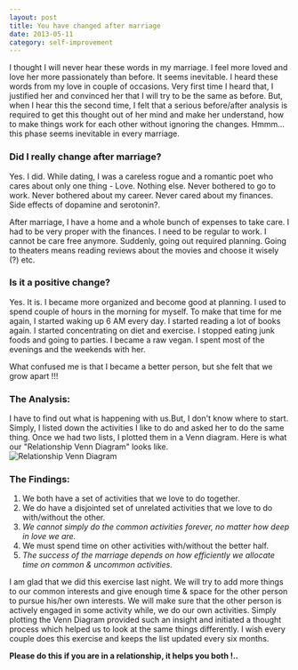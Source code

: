 ```yaml
---
layout: post
title: You have changed after marriage
date: 2013-05-11
category: self-improvement
---
```


I thought I will never hear these words in my marriage. I feel more loved and love her more passionately than before. It seems inevitable. I heard these words from my love in couple of occasions. Very first time I heard that, I justified her and convinced her that I will try to be the same as before. But, when I hear this the second time, I felt that a serious before/after analysis is required to get this thought out of her mind and make her understand, how to make things work for each other without ignoring the changes. Hmmm... this phase seems inevitable in every marriage.  

### Did I really change after marriage?  

Yes. I did. While dating, I was a careless rogue and a romantic poet who cares about only one thing - Love. Nothing else. Never bothered to go to work. Never bothered about my career. Never cared about my finances. Side effects of dopamine and serotonin?.  

After marriage, I have a home and a whole bunch of expenses to take care. I had to be very proper with the finances. I need to be regular to work. I cannot be care free anymore. Suddenly, going out required planning. Going to theaters means reading reviews about the movies and choose it wisely (?) etc.  

### Is it a positive change?  

Yes. It is. I became more organized and become good at planning. I used to spend couple of hours in the morning for myself. To make that time for me again, I started waking up 6 AM every day. I started reading a lot of books again. I started concentrating on diet and exercise. I stopped eating junk foods and going to parties. I became a raw vegan. I spent most of the evenings and the weekends with her.  

What confused me is that I became a better person, but she felt that we grow apart !!!  

### The Analysis:  

I have to find out what is happening with us.But, I don't know where to start. Simply, I listed down the activities I like to do and asked her to do the same thing. Once we had two lists, I plotted them in a Venn diagram. Here is what our "Relationship Venn Diagram" looks like.  
![Relationship Venn Diagram]({{site.img-url}}/relationship-venn-diagram.jpg)  

### The Findings:  

1. We both have a set of activities that we love to do together.  
2. We do have a disjointed set of unrelated activities that we love to do with/without the other.  
3. *We cannot simply do the common activities forever, no matter how deep in love we are.*  
4. We must spend time on other activities with/without the better half.  
5. *The success of the marriage depends on how efficiently we allocate time on common & uncommon activities.*  

I am glad that we did this exercise last night. We will try to add more things to our common interests and give enough time & space for the other person to pursue his/her own interests. We will make sure that the other person is actively engaged in some activity while, we do our own activities. Simply plotting the Venn Diagram provided such an insight and initiated a thought process which helped us to look at the same things differently. I wish every couple does this exercise and keeps the list updated every six months.  

**Please do this if you are in a relationship, it helps you both !..**  
